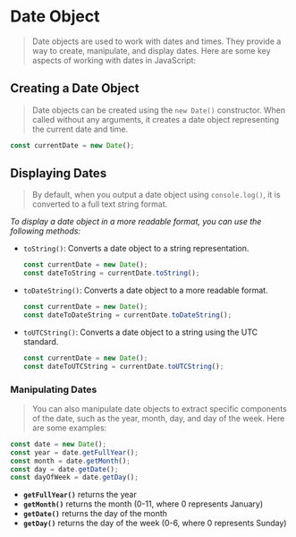 # Date Object
> Date objects are used to work with dates and times. They provide a way to create, manipulate, and display dates. Here are some key aspects of working with dates in JavaScript:

## Creating a Date Object
> Date objects can be created using the `new Date()` constructor. When called without any arguments, it creates a date object representing the current date and time.

```javascript
const currentDate = new Date();
```

## Displaying Dates
> By default, when you output a date object using `console.log()`, it is converted to a full text string format.

*To display a date object in a more readable format, you can use the following methods:*

- `toString()`: Converts a date object to a string representation.
  ```javascript
  const currentDate = new Date();
  const dateToString = currentDate.toString();
  ```

- `toDateString()`: Converts a date object to a more readable format.
  ```javascript
  const currentDate = new Date();
  const dateToDateString = currentDate.toDateString();
  ```

- `toUTCString()`: Converts a date object to a string using the UTC standard.
  ```javascript
  const currentDate = new Date();
  const dateToUTCString = currentDate.toUTCString();
  ```

### Manipulating Dates
> You can also manipulate date objects to extract specific components of the date, such as the year, month, day, and day of the week. Here are some examples:

```javascript
const date = new Date();
const year = date.getFullYear();
const month = date.getMonth();
const day = date.getDate();
const dayOfWeek = date.getDay();
```

- **`getFullYear()`** returns the year
- **`getMonth()`**  returns the month (0-11, where 0 represents January)
- **`getDate()`**  returns the day of the month
- **`getDay()`**  returns the day of the week (0-6, where 0 represents Sunday)